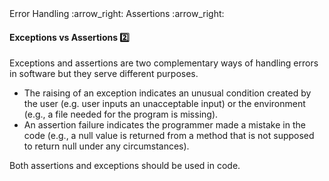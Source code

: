 <link rel="stylesheet" href="{{baseUrl}}/css/textbook.css">

<div class="website-content">

<div id="path">Error Handling :arrow_right: Assertions :arrow_right:</div>

<div id="title">

#### Exceptions vs Assertions :two:

</div>

<div id="body">

Exceptions and assertions are two complementary ways of handling errors in software but they serve different purposes.

* The raising of an exception indicates an unusual condition created by the user (e.g.  user inputs an unacceptable input) or the environment (e.g., a file needed for the program is missing).
* An assertion failure indicates the programmer made a mistake in the code (e.g., a null value is returned from a method that is not supposed to return null under any circumstances).

Both assertions and exceptions should be used in code.  

</div>

<div id="extras">
<div>

</div>
